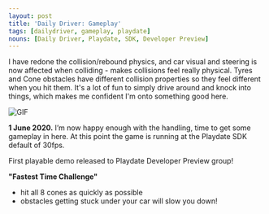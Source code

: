 ```yaml
---
layout: post
title: 'Daily Driver: Gameplay'
tags: [dailydriver, gameplay, playdate]
nouns: [Daily Driver, Playdate, SDK, Developer Preview]
---
```


I have redone the collision/rebound physics, and car visual and steering is now affected when colliding - makes collisions feel really physical. Tyres and Cone obstacles have different collision properties so they feel different when you hit them. It's a lot of fun to simply drive around and knock into things, which makes me confident I'm onto something good here.

![GIF](/images/posts/daily-driver-gameplay.gif#playdate)

**1 June 2020.** I’m now happy enough with the handling, time to get some gameplay in here. At this point the game is running at the Playdate SDK default of 30fps.

First playable demo released to Playdate Developer Preview group!

**"Fastest Time Challenge"**

-   hit all 8 cones as quickly as possible
-   obstacles getting stuck under your car will slow you down!